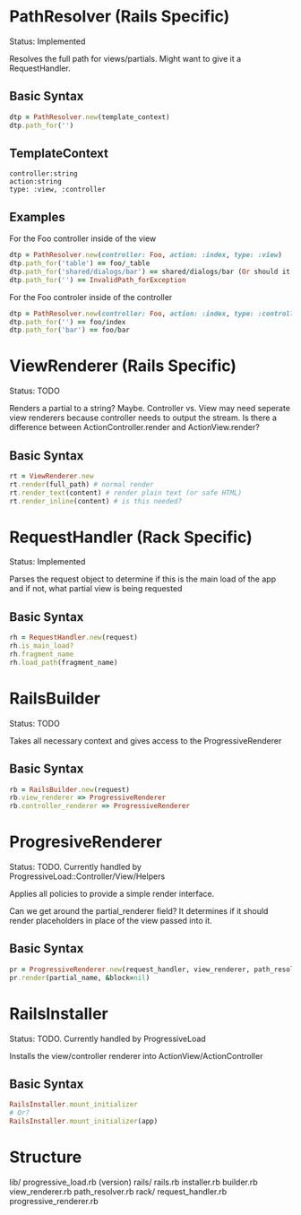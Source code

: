 # PathResolver (Rails Specific) #
Status: Implemented

Resolves the full path for views/partials. Might want to give it a RequestHandler.

## Basic Syntax ##
```ruby
dtp = PathResolver.new(template_context)
dtp.path_for('')
```

## TemplateContext ##
    controller:string
    action:string
    type: :view, :controller

## Examples ##
For the Foo controller inside of the view
```ruby
dtp = PathResolver.new(controller: Foo, action: :index, type: :view)
dtp.path_for('table') == foo/_table
dtp.path_for('shared/dialogs/bar') == shared/dialogs/bar (Or should it also search foo/shared/..?)
dtp.path_for('') == InvalidPath_forException
```

For the Foo controler inside of the controller
```ruby
dtp = PathResolver.new(controller: Foo, action: :index, type: :controller)
dtp.path_for('') == foo/index
dtp.path_for('bar') == foo/bar
```

# ViewRenderer (Rails Specific) #
Status: TODO

Renders a partial to a string? Maybe. Controller vs. View may need seperate view renderers because controller needs to output the stream. Is there a difference between ActionController.render and ActionView.render?

## Basic Syntax ##
```ruby
rt = ViewRenderer.new
rt.render(full_path) # normal render
rt.render_text(content) # render plain text (or safe HTML)
rt.render_inline(content) # is this needed?
```

# RequestHandler (Rack Specific) #
Status: Implemented

Parses the request object to determine if this is the main load of the app and if not, what partial view is being requested

## Basic Syntax ##
```ruby
rh = RequestHandler.new(request)
rh.is_main_load?
rh.fragment_name
rh.load_path(fragment_name)
```

# RailsBuilder #
Status: TODO

Takes all necessary context and gives access to the ProgressiveRenderer

## Basic Syntax ##
```ruby
rb = RailsBuilder.new(request)
rb.view_renderer => ProgressiveRenderer
rb.controller_renderer => ProgressiveRenderer
```

# ProgresiveRenderer #
Status: TODO. Currently handled by ProgressiveLoad::Controller/View/Helpers

Applies all policies to provide a simple render interface. 

Can we get around the partial_renderer field? It determines if it should render placeholders in place of the view passed into it. 

## Basic Syntax ##
```ruby
pr = ProgressiveRenderer.new(request_handler, view_renderer, path_resolver, partial_renderer:bool)
pr.render(partial_name, &block=nil)
```

# RailsInstaller #
Status: TODO. Currently handled by ProgressiveLoad

Installs the view/controller renderer into ActionView/ActionController

## Basic Syntax ##
```ruby
RailsInstaller.mount_initializer
# Or?
RailsInstaller.mount_initializer(app)
```


# Structure #
lib/
  progressive_load.rb (version)
  rails/
    rails.rb
    installer.rb
    builder.rb
    view_renderer.rb
    path_resolver.rb
  rack/
    request_handler.rb
  progressive_renderer.rb